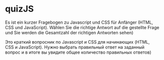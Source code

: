 # quizJS
Es ist ein kurzer Fragebogen zu Javascript und CSS für Anfänger (HTML, CSS und JavaScript).
Wählen Sie die richtige Antwort auf die gestellte Frage und Sie werden die Gesamtzahl der richtigen Antworten sehen)

Это краткий вопросник по Javascript и CSS для начинающих (HTML, CSS и JavaScript). 
Нужно выбрать правильный ответ на заданный вопрос и в итоге вы увидите общее количество правильных ответов)
